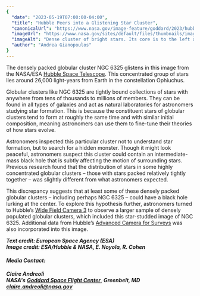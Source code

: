 ```yaml
---
{
  "date": "2023-05-19T07:00:00-04:00",
  "title": "Hubble Peers into a Glistening Star Cluster",
  "canonicalUrl": "https://www.nasa.gov/image-feature/goddard/2023/hubble-peers-into-a-glistening-star-cluster",
  "imageUrl": "https://www.nasa.gov/sites/default/files/thumbnails/image/hubble_ngc6325_potw2320a_0.jpg",
  "imageAlt": "Dense cluster of bright stars. Its core is to the left and has a distinct group of blue stars. Surrounding the core are stars in warmer colors. They are numerous near the core, becoming more sparse, small, and distant toward the sides of the image.",
  "author": "Andrea Gianopoulos"
}
---
```


The densely packed globular cluster NGC 6325 glistens in this image from the NASA/ESA [Hubble Space Telescope](/mission_pages/hubble/main/index.html). This concentrated group of stars lies around 26,000 light-years from Earth in the constellation Ophiuchus.

Globular clusters like NGC 6325 are tightly bound collections of stars with anywhere from tens of thousands to millions of members. They can be found in all types of galaxies and act as natural laboratories for astronomers studying star formation. This is because the constituent stars of globular clusters tend to form at roughly the same time and with similar initial composition, meaning astronomers can use them to fine-tune their theories of how stars evolve.

Astronomers inspected this particular cluster not to understand star formation, but to search for a hidden monster. Though it might look peaceful, astronomers suspect this cluster could contain an intermediate-mass black hole that is subtly affecting the motion of surrounding stars. Previous research found that the distribution of stars in some highly concentrated globular clusters – those with stars packed relatively tightly together – was slightly different from what astronomers expected.

This discrepancy suggests that at least some of these densely packed globular clusters – including perhaps NGC 6325 – could have a black hole lurking at the center. To explore this hypothesis further, astronomers turned to Hubble’s [Wide Field Camera 3](/content/observatory-instruments-wide-field-camera-3) to observe a larger sample of densely populated globular clusters, which included this star-studded image of NGC 6325. Additional data from Hubble’s [Advanced Camera for Surveys](/content/observatory-instruments-advanced-camera-for-surveys) was also incorporated into this image.

_**Text credit: European Space Agency (ESA)  
Image credit: ESA/Hubble & NASA, E. Noyola, R. Cohen**_

#### **_Media Contact:_**

**_Claire Andreoli_**  
**_NASA's_** [**_Goddard Space Flight Center_**](http://www.nasa.gov/goddard), **_Greenbelt, MD_**  
[**_claire.andreoli@nasa.gov_**](mailto:claire.andreoli@nasa.gov)
